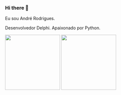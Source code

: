 ### Hi there 👋

Eu sou André Rodrigues. 

Desenvolvedor Delphi. Apaixonado por Python. 

<img height="180em" src="https://github-readme-stats.vercel.app/api?username=andrerodriguesneves&show_icons=true&theme=tokyonight"/>
<img height="180em" src="https://github-readme-stats.vercel.app/api/top-langs/?username=andrerodriguesneves&layout=compact&theme=tokyonight"/>
